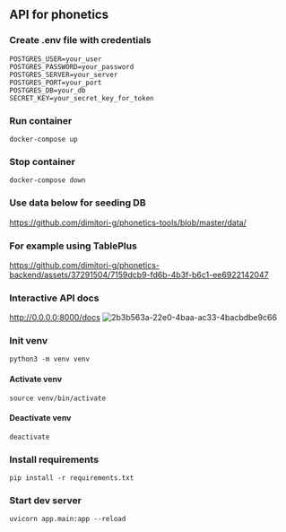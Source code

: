 ## API for phonetics

### Create .env file with credentials
```
POSTGRES_USER=your_user
POSTGRES_PASSWORD=your_password
POSTGRES_SERVER=your_server
POSTGRES_PORT=your_port
POSTGRES_DB=your_db
SECRET_KEY=your_secret_key_for_token
```

### Run container
```
docker-compose up
```
### Stop container
```
docker-compose down
```
### Use data below for seeding DB

https://github.com/dimitori-g/phonetics-tools/blob/master/data/

### For example using TablePlus

https://github.com/dimitori-g/phonetics-backend/assets/37291504/7159dcb9-fd6b-4b3f-b6c1-ee6922142047


### Interactive API docs
http://0.0.0.0:8000/docs
![2b3b563a-22e0-4baa-ac33-4bacbdbe9c66](https://github.com/dimitori-g/phonetics-backend/assets/37291504/18c3562b-6b37-4e06-8007-4d6e1bbcb51d)


### Init venv
```
python3 -m venv venv
```
#### Activate venv
```
source venv/bin/activate
```
#### Deactivate venv
```
deactivate
```

### Install requirements
```
pip install -r requirements.txt
```

### Start dev server
```
uvicorn app.main:app --reload
```


